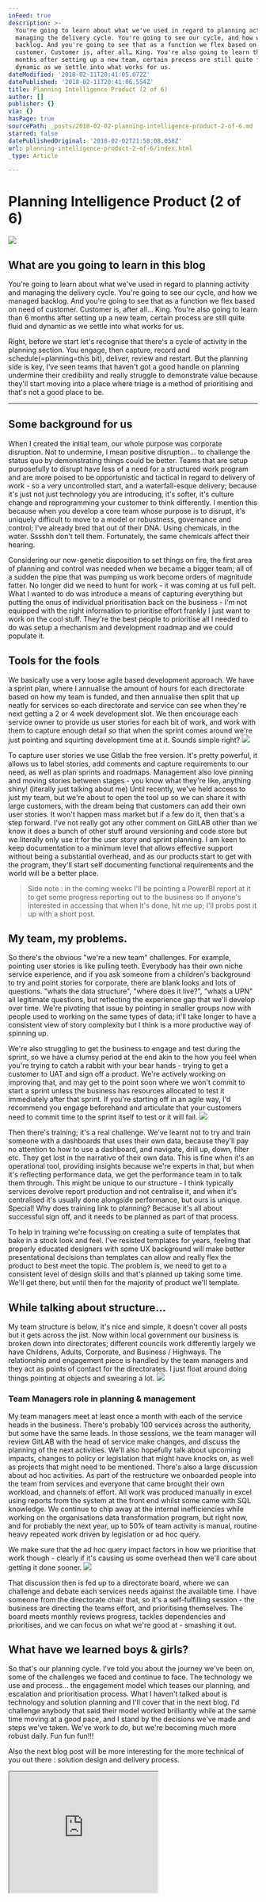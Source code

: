 ```yaml
---
inFeed: true
description: >-
  You're going to learn about what we've used in regard to planning activity and
  managing the delivery cycle. You're going to see our cycle, and how we managed
  backlog. And you're going to see that as a function we flex based on need of
  customer. Customer is, after all… King. You're also going to learn than 6
  months after setting up a new team, certain process are still quite fluid and
  dynamic as we settle into what works for us.
dateModified: '2018-02-11T20:41:05.072Z'
datePublished: '2018-02-11T20:41:06.554Z'
title: Planning Intelligence Product (2 of 6)
author: []
publisher: {}
via: {}
hasPage: true
sourcePath: _posts/2018-02-02-planning-intelligence-product-2-of-6.md
starred: false
datePublishedOriginal: '2018-02-02T21:58:08.058Z'
url: planning-intelligence-product-2-of-6/index.html
_type: Article

---
```

# Planning Intelligence Product (2 of 6)
![](https://the-grid-user-content.s3-us-west-2.amazonaws.com/932e9e99-3bec-4e27-af38-75e4a5d19a9a.jpg)

## What are you going to learn in this blog

You're going to learn about what we've used in regard to planning activity and managing the delivery cycle. You're going to see our cycle, and how we managed backlog. And you're going to see that as a function we flex based on need of customer. Customer is, after all... King. You're also going to learn than 6 months after setting up a new team, certain process are still quite fluid and dynamic as we settle into what works for us.

Right, before we start let's recognise that there's a cycle of activity in the planning section. You engage, then capture, record and schedule(=planning=this bit), deliver, review and restart. But the planning side is key, I've seen teams that haven't got a good handle on planning undermine their credibility and really struggle to demonstrate value because they'll start moving into a place where triage is a method of prioritising and that's not a good place to be.

---

## Some background for us

When I created the initial team, our whole purpose was corporate disruption. Not to undermine, I mean positive disruption... to challenge the status quo by demonstrating things could be better. Teams that are setup purposefully to disrupt have less of a need for a structured work program and are more poised to be opportunistic and tactical in regard to delivery of work - so a very uncontrolled start, and a waterfall-esque delivery; because it's just not just technology you are introducing, it's softer, it's culture change and reprogramming your customer to think differently. I mention this because when you develop a core team whose purpose is to disrupt, it's uniquely difficult to move to a model or robustness, governance and control; I've already bred that out of their DNA. Using chemicals, in the water. Sssshh don't tell them. Fortunately, the same chemicals affect their hearing.

Considering our now-genetic disposition to set things on fire, the first area of planning and control was needed when we became a bigger team; all of a sudden the pipe that was pumping us work become orders of magnitude fatter. No longer did we need to hunt for work - it was coming at us full pelt. What I wanted to do was introduce a means of capturing everything but putting the onus of individual prioritisation back on the business - I'm not equipped with the right information to prioritise effort frankly I just want to work on the cool stuff. They're the best people to prioritise all I needed to do was setup a mechanism and development roadmap and we could populate it.

## Tools for the fools

We basically use a very loose agile based development approach. We have a sprint plan, where I annualise the amount of hours for each directorate based on how my team is funded, and then annualise then split that up neatly for services so each directorate and service can see when they're next getting a 2 or 4 week development slot. We then encourage each service owner to provide us user stories for each bit of work, and work with them to capture enough detail so that when the sprint comes around we're just pointing and squirting development time at it. Sounds simple right?
![](https://the-grid-user-content.s3-us-west-2.amazonaws.com/1911003c-9a6d-48d1-a7fa-3480483d2fa9.png)

To capture user stories we use Gitlab the free version. It's pretty powerful, it allows us to label stories, add comments and capture requirements to our need, as well as plan sprints and roadmaps. Management also love pinning and moving stories between stages - you know what they're like, anything shiny! (literally just talking about me) Until recently, we've held access to just my team, but we're about to open the tool up so we can share it with large customers, with the dream being that customers can add their own user stories. It won't happen mass market but if a few do it, then that's a step forward. I've not really got any other comment on GitLAB other than we know it does a bunch of other stuff around versioning and code store but we literally only use it for the user story and sprint planning. I am keen to keep documentation to a minimum level that allows effective support without being a substantial overhead, and as our products start to get with the program, they'll start self documenting functional requirements and the world will be a better place.

> Side note : in the coming weeks I'll be pointing a PowerBI report at it to get some progress reporting out to the business so if anyone's interested in accessing that when it's done, hit me up; I'll probs post it up with a short post.

## My team, my problems.

So there's the obvious "we're a new team" challenges. For example, pointing user stories is like pulling teeth. Everybody has their own niche service experience, and if you ask someone from a children's background to try and point stories for corporate, there are blank looks and lots of questions. "whats the data structure", "where does it live?", "whats a UPN" all legitimate questions, but reflecting the experience gap that we'll develop over time. We're pivoting that issue by pointing in smaller groups now with people used to working on the same types of data; it'll take longer to have a consistent view of story complexity but I think is a more productive way of spinning up.

We're also struggling to get the business to engage and test during the sprint, so we have a clumsy period at the end akin to the how you feel when you're trying to catch a rabbit with your bear hands - trying to get a customer to UAT and sign off a product. We're actively working on improving that, and may get to the point soon where we won't commit to start a sprint unless the business has resources allocated to test it immediately after that sprint. If you're starting off in an agile way, I'd recommend you engage beforehand and articulate that your customers need to commit time to the sprint itself to test or it will fail.
![](https://the-grid-user-content.s3-us-west-2.amazonaws.com/a5be9e1d-b057-4b50-9433-8b2fbbbd2225.png)

Then there's training; it's a real challenge. We've learnt not to try and train someone with a dashboards that uses their own data, because they'll pay no attention to how to use a dashboard, and navigate, drill up, down, filter etc. They get lost in the narrative of their own data. This is fine when it's an operational tool, providing insights because we're experts in that, but when it's reflecting performance data, we get the performance team in to talk them through. This might be unique to our structure - I think typically services devolve report production and not centralise it, and when it's centralised it's usually done alongside performance, but ours is unique. Special! Why does training link to planning? Because it's all about successful sign off, and it needs to be planned as part of that process.

To help in training we're focussing on creating a suite of templates that bake in a stock look and feel. I've resisted templates for years, feeling that properly educated designers with some UX background will make better presentational decisions than templates can allow and really flex the product to best meet the topic. The problem is, we need to get to a consistent level of design skills and that's planned up taking some time. We'll get there, but until then for the majority of product we'll template.

## While talking about structure...

My team structure is below, it's nice and simple, it doesn't cover all posts but it gets across the jist. Now within local government our business is broken down into directorates; different councils work differently largely we have Childrens, Adults, Corporate, and Business / Highways. The relationship and engagement piece is handled by the team managers and they act as points of contact for the directorates. I just float around doing things pointing at objects and swearing a lot.
![](https://the-grid-user-content.s3-us-west-2.amazonaws.com/13c9d951-3d08-4c54-a2a0-9c4a179bb489.jpg)

### Team Managers role in planning & management

My team managers meet at least once a month with each of the service heads in the business. There's probably 100 services across the authority, but some have the same leads. In those sessions, we the team manager will review GitLAB with the head of service make changes, and discuss the planning of the next activities. We'll also hopefully talk about upcoming impacts, changes to policy or legislation that might have knocks on, as well as projects that might need to be mentioned. There's also a large discussion about ad hoc activities. As part of the restructure we onboarded people into the team from services and everyone that came brought their own workload, and channels of effort. All work was produced manually in excel using reports from the system at the front end whilst some came with SQL knowledge. We continue to chip away at the internal inefficiencies while working on the organisations data transformation program, but right now, and for probably the next year, up to 50% of team activity is manual, routine heavy repeated work driven by legislation or ad hoc query.

We make sure that the ad hoc query impact factors in how we prioritise that work though - clearly if it's causing us some overhead then we'll care about getting it done sooner.
![](https://the-grid-user-content.s3-us-west-2.amazonaws.com/a0135c0f-0fd6-49b6-b6f1-d4c3c2fb2099.png)

That discussion then is fed up to a directorate board, where we can challenge and debate each services needs against the available time. I have someone from the directorate chair that, so it's a self-fulfilling session - the business are directing the teams effort, and prioritising themselves. The board meets monthly reviews progress, tackles dependencies and prioritises, and we can focus on what we're good at - smashing it out.

## What have we learned boys & girls?

So that's our planning cycle. I've told you about the journey we've been on, some of the challenges we faced and continue to face. The technology we use and process... the engagement model which teases our planning, and escalation and prioritisation process. What I haven't talked about is technology and solution planning and I'll cover that in the next blog. I'd challenge anybody that said their model worked brilliantly while at the same time moving at a good pace, and I stand by the decisions we've made and steps we've taken. We've work to do, but we're becoming much more robust daily. Fun fun fun!!!

Also the next blog post will be more interesting for the more technical of you out there : solution design and delivery process.

<iframe src="https://the-grid.github.io/ed-userhtml/?g=eJxNkdFLwzAQxt_7V4QKawtb6qZTce3AwRBBfPJNRLLkumVbk5K7Fof4v3t1FXzL3f24fN93hbGdsKaMq80keE_xssi5tYwK1ME2tEyr1mmy3qVmLHDMbCa-IiE6FcSe62qPohRGboHWR6jBEa5Or2r7ompIMXu7fF8wbSuR_mdWpyeT8qpMBKA2uJ4ZFukAimDgeMOCB9IanllzxiQGzWWyI2rwPs-1dw40yUpp2Hh_kA4oB_fxuMrRHOQeLz6rTX0sp6MOArKVspvJ6WykmubJlDd38-vZ_Pr2bj69upldjVRL_tlvH5pm3fVuymnSf8s-ZaMCd168AWkdQqAVVD5AOuSQLaLv1Hjd9srHIjknmPDrT9lkj6woybJFkQ_5RlFU9DfQR4X4ewbt698YY2EUqckuQFXGvVe2Wp-QrEZSZPuHZDYfONfWjUfWG8__jvgDfAqc5Q" height="244" style=""></iframe>